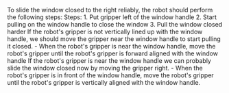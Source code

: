 To slide the window closed to the right reliably, the robot should perform the following steps:
    Steps:  1. Put gripper left of the window handle  2. Start pulling on the window handle to close the window  3. Pull the window closed harder
    If the robot's gripper is not vertically lined up with the window handle, we should move the gripper near the window handle to start pulling it closed.
    - When the robot's gripper is near the window handle, move the robot's gripper until the robot's gripper is forward aligned with the window handle
    If the robot's gripper is near the window handle we can probably slide the window closed now by moving the gripper right.
    - When the robot's gripper is in front of the window handle, move the robot's gripper until the robot's gripper is vertically aligned with the window handle.